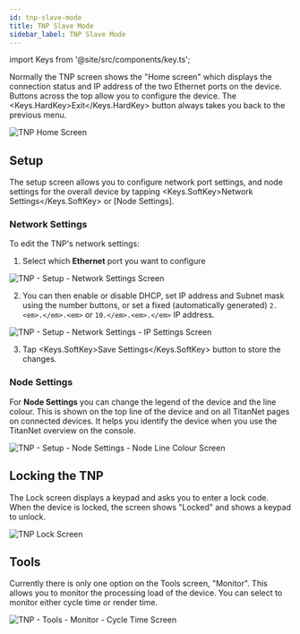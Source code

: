 ```yaml
---
id: tnp-slave-mode
title: TNP Slave Mode
sidebar_label: TNP Slave Mode
---
```


import Keys from '@site/src/components/key.ts';

Normally the TNP screen shows the "Home screen" which displays the
connection status and IP address of the two Ethernet ports on the
device. Buttons across the top allow you to configure the device. The
<Keys.HardKey>Exit</Keys.HardKey> button always takes you back to the previous menu.

![TNP Home Screen](/docs/images/TNP-Home-Screen.png)

Setup
-----

The setup screen allows you to configure network port settings, and node
settings for the overall device by tapping <Keys.SoftKey>Network Settings</Keys.SoftKey> or \[Node
Settings\].

### Network Settings

To edit the TNP's network settings:

1. Select which <strong>Ethernet</strong> port you want to configure

  ![TNP - Setup - Network Settings Screen](/docs/images/TNP-Setup-Network-Settings-Screen.png)

2. You can then enable or disable DHCP, set IP address and Subnet mask
using the number buttons, or set a fixed (automatically generated)
`2.<em>.</em>.<em>` or `10.</em>.<em>.</em>` IP address.

![TNP - Setup - Network Settings - IP Settings Screen](/docs/images/TNP-Setup-Network-Settings-IP-Settings-Screen.png)

3. Tap <Keys.SoftKey>Save Settings</Keys.SoftKey> button to store the changes.

### Node Settings

For <strong>Node Settings</strong> you can change the legend of the device and the
line colour. This is shown on the top line of the device and on all
TitanNet pages on connected devices. It helps you identify the device
when you use the TitanNet overview on the console.

![TNP - Setup - Node Settings - Node Line Colour Screen](/docs/images/TNP-Setup-Node-Settings-Node-Line-Colour-Screen.png)

Locking the TNP
---------------

The Lock screen displays a keypad and asks you to enter a lock code.
When the device is locked, the screen shows "Locked" and shows a keypad
to unlock.

![TNP Lock Screen](/docs/images/TNP-Lock-Screen.png)

Tools
-----

Currently there is only one option on the Tools screen, "Monitor". This
allows you to monitor the processing load of the device. You can select
to monitor either cycle time or render time.

![TNP - Tools - Monitor - Cycle Time Screen](/docs/images/TNP-Tools-Monitor-Cycle-Time-Screen.png)

